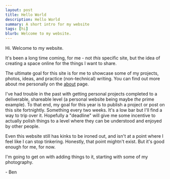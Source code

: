 ```yaml
---
layout: post
title: Hello World
description: Hello World
summary: A short intro for my website
tags: [hi]
blurb: Welcome to my website.
---
```


Hi.
Welcome to my website.

It's been a long time coming, for me - not *this* specific site, but the idea of creating a space online for the things I want to share.

The ultimate goal for this site is for me to showcase some of my projects, photos, ideas, and practice (non-technical) writing. You can find out more about me personally on the [about](/about) page.

I've had trouble in the past with getting personal projects completed to a deliverable, shareable level (a personal website being maybe *the* prime example). To that end, my goal for this year is to publish a project or post on this site fortnightly. Something every two weeks. It's a low bar but I'll find a way to trip over it. Hopefully a "deadline" will give me some incentive to actually polish things to a level where they can be understood and enjoyed by other people.

Even this website still has kinks to be ironed out, and isn't at a point where I feel like I can stop tinkering. Honestly, that point mightn't exist. But it's good enough for me, for now.

 I'm going to get on with adding things to it, starting with some of my photography.

 \- Ben
